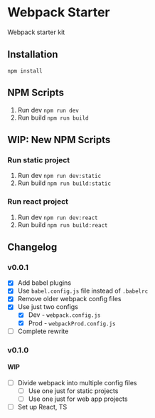 # Webpack Starter
Webpack starter kit

## Installation

```
npm install
```

## NPM Scripts
1. Run dev ```npm run dev```
2. Run build ```npm run build```

## WIP: New NPM Scripts

### Run static project
1. Run dev ```npm run dev:static```
2. Run build ```npm run build:static```

### Run react project
1. Run dev ```npm run dev:react```
2. Run build ```npm run build:react```

## Changelog

### v0.0.1
- [x] Add babel plugins
- [x] Use `babel.config.js` file instead of `.babelrc`
- [x] Remove older webpack config files
- [x] Use just two configs
  - [x] Dev - `webpack.config.js`
  - [x] Prod - `webpackProd.config.js`
- [ ] Complete rewrite

### v0.1.0

#### WIP

- [ ] Divide webpack into multiple config files
  - [ ] Use one just for static projects
  - [ ] Use one just for web app projects
- [ ] Set up React, TS